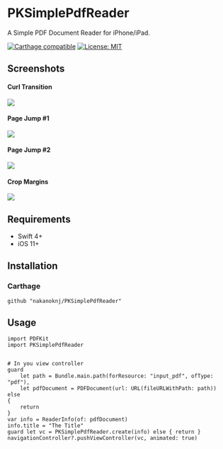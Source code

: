 # PKSimplePdfReader
A Simple PDF Document Reader for iPhone/iPad.

[![Carthage compatible](https://img.shields.io/badge/Carthage-compatible-4BC51D.svg?style=flat)](https://github.com/Carthage/Carthage)
[![License: MIT](https://img.shields.io/badge/License-MIT-yellow.svg)](https://opensource.org/licenses/MIT)


## Screenshots
#### Curl Transition
<img src="https://github.com/nakanoknj/PKSimplePdfReader/blob/images/curl.gif">

#### Page Jump #1
<img src="https://github.com/nakanoknj/PKSimplePdfReader/blob/images/jump1.gif">

#### Page Jump #2
<img src="https://github.com/nakanoknj/PKSimplePdfReader/blob/images/jump2.gif">

#### Crop Margins
<img src="https://github.com/nakanoknj/PKSimplePdfReader/blob/images/crop.gif">

## Requirements
- Swift 4+
- iOS 11+

## Installation
### Carthage
```
github "nakanoknj/PKSimplePdfReader"
```

## Usage
```
import PDFKit
import PKSimplePdfReader


# In you view controller
guard
    let path = Bundle.main.path(forResource: "input_pdf", ofType: "pdf"),
    let pdfDocument = PDFDocument(url: URL(fileURLWithPath: path)) else
{
    return
}
var info = ReaderInfo(of: pdfDocument)
info.title = "The Title"
guard let vc = PKSimplePdfReader.create(info) else { return }
navigationController?.pushViewController(vc, animated: true)
```
